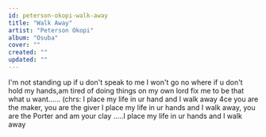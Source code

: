 ```yaml
---
id: peterson-okopi-walk-away
title: "Walk Away"
artist: "Peterson Okopi"
album: "Osuba"
cover: ""
created: ""
updated: ""
---
```


I'm not standing up if u don't speak to me I won't go no where if u don't hold my hands,am tired of doing things on my own lord fix me to be that what u want...... (chrs: I place my life in ur hand and I walk away 4ce you are the maker, you are the giver I place my life in ur hands and I walk away, you are the Porter and am your clay .....I place my life in ur hands and I walk away